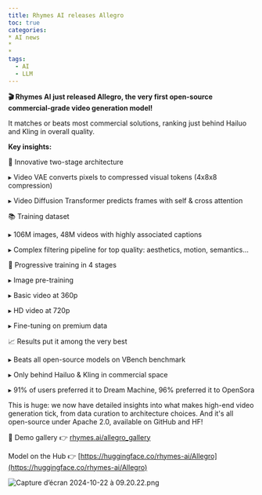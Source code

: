 ```yaml
---
title: Rhymes AI releases Allegro
toc: true
categories: 
* AI news
* 
* 
tags:
  - AI
  - LLM
---
```



**🎬 Rhymes AI just released Allegro, the very first open-source commercial-grade video generation model!**

It matches or beats most commercial solutions, ranking just behind Hailuo and Kling in overall quality.

**Key insights:**

🌟 Innovative two-stage architecture

▸ Video VAE converts pixels to compressed visual tokens (4x8x8 compression)

▸ Video Diffusion Transformer predicts frames with self & cross attention

📚 Training dataset

▸ 106M images, 48M videos with highly associated captions

▸ Complex filtering pipeline for top quality: aesthetics, motion, semantics...

🚀 Progressive training in 4 stages

▸ Image pre-training

▸ Basic video at 360p

▸ HD video at 720p

▸ Fine-tuning on premium data

📈 Results put it among the very best

▸ Beats all open-source models on VBench benchmark

▸ Only behind Hailuo & Kling in commercial space

▸ 91% of users preferred it to Dream Machine, 96% preferred it to OpenSora

This is huge: we now have detailed insights into what makes high-end video generation tick, from data curation to architecture choices. And it's all open-source under Apache 2.0, available on GitHub and HF!

📸 Demo gallery 👉 [rhymes.ai/allegro_gallery](http://rhymes.ai/allegro_gallery)

Model on the Hub 👉 [https://huggingface.co/rhymes-ai/Allegro](https://huggingface.co/rhymes-ai/Allegro)

![Capture d’écran 2024-10-22 à 09.20.22.png](Capture_decran_2024-10-22_a_09.20.22.png)
